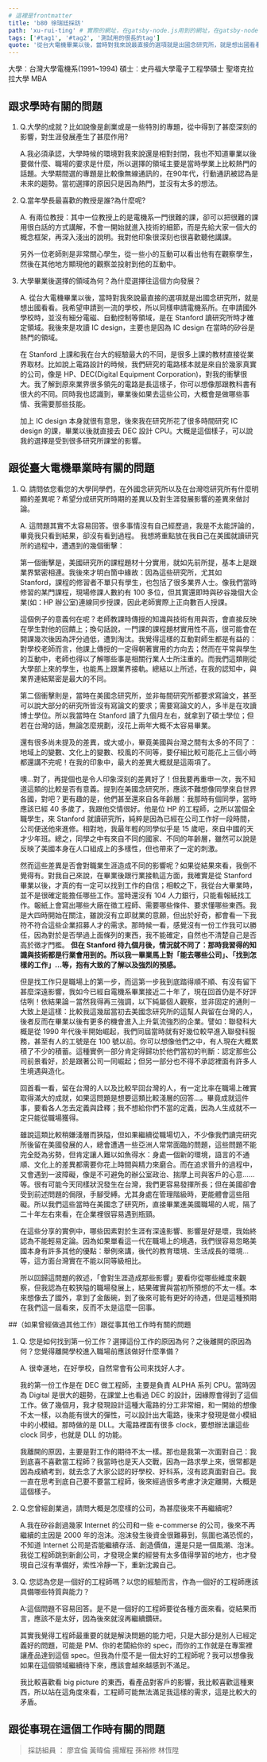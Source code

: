 ```yaml
---
# 這裡是frontmatter
title: 'b80 徐瑞廷採訪'
path: 'xu-rui-ting' # 實際的網址，在gatsby-node.js用到的網址，在gatsby-node.js用到
tags: ['#tag1', '#tag2', '測試用的很長的tag']
quote: '從台大電機畢業以後，當時對我來說最直接的選項就是出國念研究所，就是想出國看看。我希望申請到一流的學校，所以同樣申請電機系所。'
---
```


<!-- 用自訂的React component，有些限制，參照gatsby-config.js裡的連結 -->
<!-- children1不能用markdown，但可以用html tag -->
<presenter name='徐瑞廷' title='b80級系友' src='https://upload.wikimedia.org/wikipedia/zh/5/5f/Original_Doge_meme.jpg'>
    大學︰台灣大學電機系(1991~1994)
    碩士︰史丹福大學電子工程學碩士
    聖塔克拉拉大學 MBA
</presenter>

## 跟求學時有關的問題

<!-- 所有li會被換成能夠開關的component，換行很重要 -->

1. Q.大學的成就？比如說像是創業或是一些特別的專題，從中得到了甚麼深刻的影響，對生涯發展產生了甚麼作用?
   <p>
   A.我必須承認，大學時候的環境對我來說還是相對封閉，我也不知道畢業以後要做什麼、職場的要求是什麼，所以選擇的領域主要是當時學業上比較熱門的話題。大學期間選的專題是比較像無線通訊的，在90年代，行動通訊被認為是未來的趨勢。當初選擇的原因只是因為熱門，並沒有太多的想法。
   </p>

2. Q.當年學長最喜歡的教授是誰?為什麼呢?
   <p>
   A. 有兩位教授：其中一位教授上的是電機系一門很難的課，卻可以把很難的課用很白話的方式講解，不會一開始就進入技術的細節，而是先給大家一個大的概念框架，再深入淺出的說明。我對他印象很深刻也很喜歡聽他講課。

   另外一位老師則是非常關心學生，從一些小的互動可以看出他有在觀察學生，然後在其他地方顯現他的觀察並投射到他的互動中。
   </p>

3. 大學畢業後選擇的領域為何？為什麼選擇往這個方向發展？
   <p>
   A. 從台大電機畢業以後，當時對我來說最直接的選項就是出國念研究所，就是想出國看看。我希望申請到一流的學校，所以同樣申請電機系所。在申請國外學校時，並沒有細分電磁、自動控制等領域，是在 Stanford 讀研究所時才確定領域。我後來是攻讀 IC design，主要也是因為 IC design 在當時的矽谷是熱門的領域。

   在 Stanford 上課和我在台大的經驗最大的不同，是很多上課的教材直接從業界取材。比如說上電路設計的時候，我們研究的電路樣本就是來自於幾家真實的公司，像是 HP、DEC(Digital Equipment Corporation)，對我的衝擊很大。我了解到原來業界很多領先的電路是長這樣子，你可以想像那跟教科書有很大的不同。同時我也認識到，畢業後如果去這些公司，大概會是做哪些事情、我需要那些技能。

   加上 IC design 本身就很有意思，後來我在研究所花了很多時間研究 IC design 的課，畢業以後就直接去 DEC 設計 CPU。大概是這個樣子，可以說我的選擇是受到很多研究所課堂的影響。
   </p>

## 跟從臺大電機畢業時有關的問題

<!-- blockquote會被換成特殊的style -->

1. Q. 請問依您看您的大學同學們，在外國念研究所以及在台灣唸研究所有什麼明顯的差異呢？希望分成研究所時期的差異以及對生涯發展影響的差異來做討論。
   <p>
   A. 這問題其實不太容易回答。很多事情沒有自己經歷過，我是不太能評論的，畢竟我只看到結果，卻沒有看到過程。
   我想將重點放在我自己在美國就讀研究所的過程中，遭遇到的幾個衝擊：

   第一個衝擊是，美國研究所的課程題材十分實用，就如先前所提，基本上是跟業界緊密相連。我後來才明白箇中緣故：因為這些研究所，尤其如 Stanford，課程的修習者不單只有學生，也包括了很多業界人士。像我們當時修習的某門課程，現場修課人數約有 100 多位，但其實還即時與矽谷幾個大企業(如：HP 辦公室)連線同步授課，因此老師實際上正向數百人授課。

   這個例子的意義何在呢？老師教課時傳授的知識與技術有用與否，會直接反映在學生對他的回饋上；換句話說，一門課的課程題材實用性不高，很可能會在開課幾次後因為評分過低，遭到淘汰。我覺得這樣的互動對師生都是有益的：對學校老師而言，他課上傳授的一定得朝著實用的方向去；然而在平常與學生的互動中，老師也得以了解哪些事是相關行業人士所注重的。而我們這類剛從大學部上來的學生，也能馬上跟業界接軌。總結以上所述，在我的認知中，與業界連結緊密是最大的不同。

   第二個衝擊則是，當時在美國念研究所，並非每間研究所都要求寫論文，甚至可以說大部分的研究所皆沒有寫論文的要求；需要寫論文的人，多半是在攻讀博士學位。所以我當時在 Stanford 讀了九個月左右，就拿到了碩士學位；但若在台灣的話，無論怎麼規劃，沒花上兩年大概不太容易畢業。

   還有很多尚未提及的差異，或大或小，畢竟美國與台灣之間有太多的不同了：地域上的變數、文化上的變數、校風的不同等，要仔細比較可能花上三個小時都還講不完呢！在我的印象中，最大的差異大概就是這兩項了。

   噢...對了，再提個也是令人印象深刻的差異好了！但我要再重申一次，我不知道這類的比較是否有意義。提到在美國念研究所，應該不難想像同學來自世界各國，對吧？更有趣的是，他們甚至還來自各年齡層：我那時有個同學，當時應該已經 40 多歲了，我跟他交情很好。他是位 HP 的工程師，之所以當個全職學生，來 Stanford 就讀研究所，純粹是因為已經在公司工作好一段時間，公司便送他來進修。相對地，我最年輕的同學似乎是 15 歲吧，來自中國的天才少年班。總之，同學之中有來自不同的國家、不同的年齡層，雖然可以說是反映了美國本身在人口組成上的多樣性，但也帶來了一定的刺激。

   然而這些差異是否會對職業生涯造成不同的影響呢？如果從結果來看，我倒不覺得有。對我自己來說，在畢業後跟行業接軌這方面，我確實是從 Stanford 畢業以後，才真的有一定可以找到工作的自信；相較之下，我從台大畢業時，並不是很確定能擔任哪些工作。當時還沒有 104 人力銀行，只能看報紙找工作。報紙上會寫出哪些大廠在徵工程師、需要哪些條件、要求懂哪些東西。我是大四時開始在關注，雖說沒有立即就業的意願，但出於好奇，都會看一下我符不符合這些企業招募人才的需求。那時候一看，感覺沒有一份工作我可以勝任，因為對於是否學過上面條列的東西，我不能確定，自然也不清楚自己是否高於徵才門檻。 **但在 Stanford 待九個月後，情況就不同了：那時我習得的知識與技術都是行業會用到的。所以我一畢業馬上對「能去哪些公司」、「找到怎樣的工作」...等，抱有大致的了解以及強烈的預感。**

   但是找工作只是職場上的第一步，而這第一步我到底踏得順不順、有沒有留下甚麼深遠影響，我如今已經自電機系畢業接近二十年了，現在回首仍是不好評估咧！依結果論－當然我得再三強調，以下純屬個人觀察，並非固定的通則－大致上是這樣：比較我這幾屆當初去美國念研究所的這幫人與留在台灣的人，後者反而在畢業以後有更多的機會進入上升氣流強烈的企業。譬如：聯發科大概是從 1990 年代後半開始崛起，我們同屆當時就有好幾位較早進入聯發科服務，甚至有人的工號是在 100 號以前。你可以想像他們之中，有人現在大概累積了不少的積蓄。這種實例一部分肯定得歸功於他們當初的判斷：認定那些公司前景看好，於是跟著公司一同崛起；但另一部分也不得不承認裡面有許多人生境遇與造化。

   回首看一看，留在台灣的人以及比較早回台灣的人，有一定比率在職場上確實取得滿大的成就，如果這問題是想要這類比較淺層的回答...。畢竟成就這件事，要看各人怎去定義與詮釋；我不想給你們不當的定義，因為人生成就不一定只能從職場獲得。

   雖說這類比較稍嫌淺層而狹隘，但如果繼續從職場切入，不少像我們讀完研究
   所後留在美國發展的人，總會遭遇一些亞洲人常常面臨的問題，這些問題不能完全貶為劣勢，但肯定讓人難以如魚得水：身處一個新的環境，語言的不通順、文化上的差異都需要你花上時間與精力來磨合。而在追求晉升的過程中，又會遇到一波障礙，像是不可避免的辦公室政治、揣摩上司與客戶的心意......等。很有可能今天同樣狀況發生在台灣，我們更容易發揮所長；但在美國卻會受到前述問題的侷限，手腳受縛。尤其身處在管理階級時，更能體會這些阻礙。所以我們這些當時在美國念了研究所，直接畢業進美國職場的人呢，隔了二十年左右來看，在企業裡很容易遇到瓶頸。

   在這些分享的實例中，哪些因素對於生涯有深遠影響、影響是好是壞，我始終認為不能輕易定論。因為如果單看這一代在職場上的境遇，我們很容易忽略美國本身有許多其他的優點：舉例來講，後代的教育環境、生活成長的環境...等，這方面台灣實在不能以同等級相比。

   所以回歸這問題的敘述，「會對生涯造成那些影響」要看你從哪些維度來觀察，但我認為在較狹隘的職場發展上，結果確實與當初所預想的不太一樣。本來想像去了國外，拿到了金飯碗，到了後來可能有更好的待遇，但是這種預期在我們這一屆看來，反而不太是這麼一回事。
   </p>

##（如果曾經做過其他工作）跟從事其他工作時有關的問題

1. Q. 您是如何找到第一份工作？選擇這份工作的原因為何？之後離開的原因為何？您覺得離開學校進入職場前應該做好什麼準備？
   <p>
   A. 很幸運地，在好學校，自然常會有公司來找好人才。

   我的第一份工作是在 DEC 做工程師，主要是負責 ALPHA 系列 CPU。當時因為 Digital 是很大的趨勢，在課堂上也看過 DEC 的設計，因緣際會得到了這個工作。做了幾個月，我才發現設計這種大電路的分工非常細，和一開始的想像不太一樣，以為能有很大的彈性，可以設計出大電路，後來才發現是做小模組中的小模組。那時做的是 DLL。大電路裡面有很多 clock，要想辦法讓這些 clock 同步，也就是 DLL 的功能。

   我離開的原因，主要是對工作的期待不太一樣。那也是我第一次面對自己：我到底喜不喜歡當工程師？我當時也是天人交戰，因為一路求學上來，很常都是因為成績考到，就去念了大家公認的好學校、好科系，沒有認真面對自己。我一直在思考到底自己要不要當工程師，後來經過很多考慮才決定離開，大概是這個樣子。
   </p>

2. Q.您曾經創業過，請問大概是怎麼樣的公司，為甚麼後來不再繼續呢?
   <p>
   A.我在矽谷創過幾家 Internet 的公司和一些 e-commerse 的公司，後來不再繼續的主因是 2000 年的泡沫。泡沫發生後資金很難募到，氛圍也滿恐慌的，不知道 Internet 公司是否能繼續存活、創造價值，還是只是一個風潮、泡沫。我從工程師跳到新創公司，才發現企業的經營有太多值得學習的地方，也才發現自己沒有準備好，索性冷靜一下，重新沈澱自己。
   </p>

3. Q. 您認為您是一個好的工程師嗎？以您的經驗而言，作為一個好的工程師應該具備哪些特質與能力？
   <p>
   A:這個問題不容易回答。是不是一個好的工程師要從各種方面來看。從結果而言，應該不是太好，因為後來就沒再繼續鑽研。

   其實我覺得工程師最重要的就是解決問題的能力吧，只是大部分是別人已經定義好的問題，可能是 PM、你的老闆給你的 spec，而你的工作就是在專案裡讓產品達到這個 spec。但我為什麼不是一個太好的工程師呢？我可以想像我如果在這個領域繼續待下來，應該會越來越感到不滿足。

   我比較喜歡看 big picture 的東西，看產品對客戶的影響，我比較喜歡這種東西，所以站在這角度來看，工程師可能無法滿足我這樣的需求，這是比較大的矛盾。
   </p>

## 跟從事現在這個工作時有關的問題

> 採訪組員 ： 廖宜倫 黃暐倫 揚耀程 孫裕修 林恆陞
 
